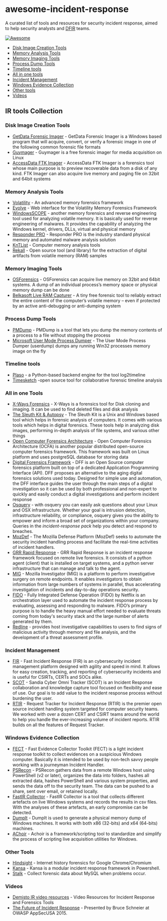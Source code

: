 # awesome-incident-response
A curated list of tools and resources for security incident response, aimed to help security analysts and [DFIR](http://www.acronymfinder.com/Digital-Forensics%2c-Incident-Response-(DFIR).html) teams.

[![Awesome](https://cdn.rawgit.com/sindresorhus/awesome/d7305f38d29fed78fa85652e3a63e154dd8e8829/media/badge.svg)](https://github.com/sindresorhus/awesome)

- [Disk Image Creation Tools](#disk-image-creation-tools)
- [Memory Analysis Tools](#memory-analysis-tools)
- [Memory Imaging Tools](#memory-imaging-tools)
- [Process Dump Tools](#process-dump-tools)
- [Timeline tools](#timeline-tools)
- [All in one tools](#all-in-one-tools)
- [Incident Management](#incident-management)
- [Windows Evidence Collection](#windows-evidence-collection)
- [Other tools](#other-tools)
- [Videos](#videos)

## IR tools Collection

### Disk Image Creation Tools

* [GetData Forensic Imager](http://www.forensicimager.com/) - GetData Forensic Imager is a Windows based program that will acquire, convert, or verify a forensic image in one of the following common forensic file formats
* [Guymager](http://guymager.sourceforge.net) - Guymager is a free forensic imager for media acquisition on Linux
* [AccessData FTK Imager](http://accessdata.com/support/adownloads#FTKImager) - AccessData FTK Imager is a forensics tool whose main purpose is to preview recoverable data from a disk of any kind. FTK Imager can also acquire live memory and paging file on 32bit and 64bit systems

### Memory Analysis Tools
* [Volatility](https://github.com/volatilityfoundation/volatility) - An advanced memory forensics framework
* [Evolve](https://github.com/JamesHabben/evolve) - Web interface for the Volatility Memory Forensics Framework
* [WindowsSCOPE](http://www.windowsscope.com/index.php?page=shop.product_details&flypage=flypage.tpl&product_id=35&category_id=3&option=com_virtuemart) - another memory forensics and reverse engineering tool used for analyzing volatile memory. It is basically used for reverse engineering of malwares. It provides the capability of analyzing the Windows kernel, drivers, DLLs, virtual and physical memory
* [Responder PRO](http://www.countertack.com/responder-pro) - Responder PRO is the industry standard physical memory and automated malware analysis solution
* [KnTList](http://www.gmgsystemsinc.com/knttools/) - Computer memory analysis tools
* [Rekall](http://www.rekall-forensic.com/) - Open source tool (and library) for the extraction of digital artifacts from volatile memory (RAM) samples

### Memory Imaging Tools
* [OSForensics](http://www.osforensics.com/) - OSForensics can acquire live memory on 32bit and 64bit systems. A dump of an individual process’s memory space or physical memory dump can be done
* [Belkasoft Live RAM Capturer](http://forensic.belkasoft.com/en/ram-capturer) - A tiny free forensic tool to reliably extract the entire content of the computer’s volatile memory – even if protected by an active anti-debugging or anti-dumping system

### Process Dump Tools
* [PMDump](http://ntsecurity.nu/toolbox/pmdump/) - PMDump is a tool that lets you dump the memory contents of a process to a file without stopping the process
* [Microsoft User Mode Process Dumper](http://www.microsoft.com/en-us/download/details.aspx?id=4060) - The User Mode Process Dumper (userdump) dumps any running Win32 processes memory image on the fly

### Timeline tools
* [Plaso](https://github.com/log2timeline/plaso) -  a Python-based backend engine for the tool log2timeline
* [Timesketch](https://github.com/google/timesketch) -open source tool for collaborative forensic timeline analysis

### All in one Tools
* [X-Ways Forensics](http://www.x-ways.net/forensics/) - X-Ways is a forensics tool for Disk cloning and imaging. It can be used to find deleted files and disk analysis
* [The Sleuth Kit & Autopsy](http://www.sleuthkit.org) - The Sleuth Kit is a Unix and Windows based tool which helps in forensic analysis of computers. It comes with various tools which helps in digital forensics. These tools help in analyzing disk images, performing in-depth analysis of file systems, and various other things
* [Open Computer Forensics Architecture](http://sourceforge.net/projects/ocfa/) - Open Computer Forensics Architecture (OCFA) is another popular distributed open-source computer forensics framework. This framework was built on Linux platform and uses postgreSQL database for storing data
* [Digital Forensics Framework](http://www.arxsys.fr/discover/) - DFF is an Open Source computer forensics platform built on top of a dedicated Application Programming Interface (API). DFF proposes an alternative to the aging digital forensics solutions used today. Designed for simple use and automation, the DFF interface guides the user through the main steps of a digital investigation so it can be used by both professional and non-expert to quickly and easily conduct a digital investigations and perform incident response
* [Osquery](https://osquery.io/) - with osquery you can easily ask questions about your Linux and OSX infrastructure. Whether your goal is intrusion detection, infrastructure reliability, or compliance, osquery gives you the ability to empower and inform a broad set of organizations within your company. Queries in the *incident-response pack* help you detect and respond to breaches. 
* [MozDef](https://github.com/jeffbryner/MozDef) - The Mozilla Defense Platform (MozDef) seeks to automate the security incident handling process and facilitate the real-time activities of incident handlers.
* [GRR Rapid Response](https://github.com/google/grr) - GRR Rapid Response is an incident response framework focused on remote live forensics. It consists of a python agent (client) that is installed on target systems, and a python server infrastructure that can manage and talk to the agent.
* [MIG](http://mig.mozilla.org/) - Mozilla Investigator (MIG) is a platform to perform investigative surgery on remote endpoints. It enables investigators to obtain information from large numbers of systems in parallel, thus accelerating investigation of incidents and day-to-day operations security.
* [FIDO](https://github.com/Netflix/Fido) - Fully Integrated Defense Operation (FIDO) by Netflix is an orchestration layer used to automate the incident response process by evaluating, assessing and responding to malware. FIDO’s primary purpose is to handle the heavy manual effort needed to evaluate threats coming from today's security stack and the large number of alerts generated by them.
* [Redline](https://www.fireeye.com/services/freeware/redline.html) - provides host investigative capabilities to users to find signs of malicious activity through memory and file analysis, and the development of a threat assessment profile. 

### Incident Management
* [FIR](https://github.com/certsocietegenerale/FIR/) - Fast Incident Response (FIR) is an cybersecurity incident management platform designed with agility and speed in mind. It allows for easy creation, tracking, and reporting of cybersecurity incidents and is useful for CSIRTs, CERTs and SOCs alike.
* [SCOT](http://getscot.sandia.gov/) - Sandia Cyber Omni Tracker (SCOT) is an Incident Response collaboration and knowledge capture tool focused on flexibility and ease of use. Our goal is to add value to the incident response process without burdening the user.
* [RTIR](https://www.bestpractical.com/rtir/) - Request Tracker for Incident Response (RTIR) is the premier open source incident handling system targeted for computer security teams. We worked with over a dozen CERT and CSIRT teams around the world to help you handle the ever-increasing volume of incident reports. RTIR builds on all the features of Request Tracker.

### Windows Evidence Collection
* [FECT](https://github.com/jipegit/FECT) - Fast Evidence Collector Toolkit (FECT) is a light incident response toolkit to collect evidences on a suspicious Windows computer. Basically it is intended to be used by non-tech savvy people working with a journeyman Incident Handler.
* [PSRecon](https://github.com/gfoss/PSRecon/) - PSRecon gathers data from a remote Windows host using PowerShell (v2 or later), organizes the data into folders, hashes all extracted data, hashes PowerShell and various system properties, and sends the data off to the security team. The data can be pushed to a share, sent over email, or retained locally.
* [FastIR Collector](https://github.com/SekoiaLab/Fastir_Collector) - FastIR Collector is a tool that collects different artefacts on live Windows systems and records the results in csv files. With the analyses of these artefacts, an early compromise can be detected.
* [DumpIt](http://www.moonsols.com/resources/) - DumpIt is used to generate a physical memory dump of Windows machines. It works with both x86 (32-bits) and x64 (64-bits) machines.
* [AChoir](https://github.com/OMENScan/AChoir) - Achoir is a framework/scripting tool to standardize and simplify the process of scripting live acquisition utilities for Windows.



### Other Tools
* [Hindsight](https://github.com/obsidianforensics/hindsight) - Internet history forensics for Google Chrome/Chromium
* [Kansa](https://github.com/davehull/Kansa/) - Kansa is a modular incident response framework in Powershell. 
* [Stalk](https://www.percona.com/doc/percona-toolkit/2.2/pt-stalk.html) - Collect forensic data about MySQL when problems occur.

### Videos
* [Demisto IR video resources](https://www.demisto.com/category/videos/) - Video Resources for Incident Response and Forensics Tools
* [The Future of Incident Response](https://www.youtube.com/watch?v=bDcx4UNpKNc) - Presented by Bruce Schneier at OWASP AppSecUSA 2015.
